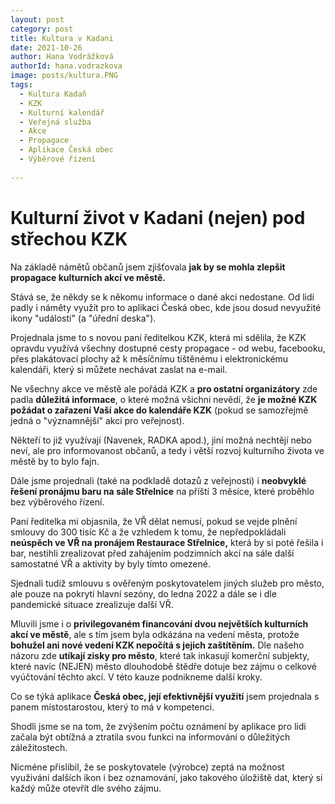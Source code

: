 ```yaml
---
layout: post
category: post
title: Kultura v Kadani    
date: 2021-10-26
author: Hana Vodrážková
authorId: hana.vodrazkova
image: posts/kultura.PNG
tags:
  - Kultura Kadaň
  - KZK
  - Kulturní kalendář
  - Veřejná služba
  - Akce
  - Propagace
  - Aplikace Česká obec
  - Výběrové řízení
  
---
```


# Kulturní život v Kadani (nejen) pod střechou KZK

Na základě námětů občanů jsem zjišťovala **jak by se mohla zlepšit propagace kulturních akcí ve městě.**

Stává se, že někdy se k někomu informace o dané akci nedostane. Od lidí padly i náměty využít pro to aplikaci Česká obec, kde jsou dosud nevyužité ikony "události" (a "úřední deska").

Projednala jsme to s novou paní ředitelkou KZK, která mi sdělila, že KZK opravdu využívá všechny dostupné cesty propagace - od webu, facebooku, přes plakátovací plochy až k měsíčnímu tištěnému i elektronickému kalendáři, který si můžete nechávat zaslat na e-mail.

Ne všechny akce ve městě ale pořádá KZK a **pro ostatní organizátory** zde padla **důležitá informace**, o které možná všichni nevědí, že **je možné KZK požádat o zařazení Vaší 
akce do kalendáře KZK** (pokud se samozřejmě jedná o "významnější" akci pro veřejnost). 

Někteří to již využívají (Navenek, RADKA apod.), jiní možná nechtějí nebo neví, ale pro informovanost občanů, a tedy i větší rozvoj kulturního života ve městě by to bylo fajn.

Dále jsme projednali (také na podkladě dotazů z veřejnosti) i **neobvyklé řešení pronájmu baru na sále Střelnice** na příští 3 měsíce, které proběhlo bez výběrového řízení.

Paní ředitelka mi objasnila, že VŘ dělat nemusí, pokud se vejde plnění smlouvy do 300 tisíc Kč a že vzhledem k tomu, že nepředpokládali **neúspěch ve VŘ na pronájem Restaurace Střelnice,** která by si poté řešila i bar, nestihli zrealizovat před zahájením podzimních akcí na sále další samostatné VŘ a aktivity by byly tímto omezené. 

Sjednali tudíž smlouvu s ověřeným poskytovatelem jiných služeb pro město, ale pouze na pokrytí hlavní sezóny, do ledna 2022 a dále se i dle pandemické situace zrealizuje další VŘ.   

Mluvili jsme i o **privilegovaném financování dvou největších kulturních akcí ve městě**, ale s tím jsem byla odkázána na vedení města, protože **bohužel ani nové vedení KZK nepočítá s jejich zaštítěním.** 
Dle našeho názoru zde **utíkají zisky pro město**, které tak inkasují komerční subjekty, které navíc (NEJEN) město dlouhodobě štědře dotuje bez zájmu o celkové vyúčtování těchto akcí.
V této kauze podnikneme další kroky.     


Co se týká aplikace **Česká obec, její efektivnější využití** jsem projednala s panem místostarostou, který to má v kompetenci.

Shodli jsme se na tom, že zvýšením počtu oznámení by aplikace pro lidi začala být obtížná a ztratila svou funkci na informování o důležitých záležitostech.

Nicméne přislíbil, že se poskytovatele (výrobce) zeptá na možnost využivání dalších ikon i bez oznamování, jako takového úložiště dat, který si každý může otevřít dle svého zájmu.
